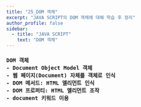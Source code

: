 ```yaml
---
title: "25_DOM 객체"
excerpt: "JAVA SCRIPT의 DOM 객체에 대해 학습 후 정리"
author_profile: false
sidebar:
  - title: "JAVA SCRIPT"
    text: "DOM 객체"
---
```

<h4>
<pre>
DOM 객체
- Document Object Model 객체
- 웹 페이지(Document) 자체를 객체로 인식
- DOM 메서드: HTML 엘리먼트 인식
- DOM 프로퍼티: HTML 엘리먼트 조작
- document 키워드 이용
</pre>
</h4>
